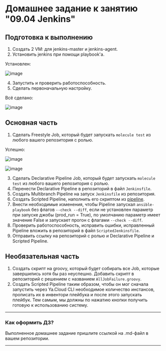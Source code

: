 # Домашнее задание к занятию "09.04 Jenkins"

## Подготовка к выполнению

1. Создать 2 VM: для jenkins-master и jenkins-agent.
2. Установить jenkins при помощи playbook'a.

Установлен:

![image](https://user-images.githubusercontent.com/92969676/172392815-ec5d729a-c4d1-46e4-92ea-abfeb3c2e6c5.png)

4. Запустить и проверить работоспособность.
5. Сделать первоначальную настройку.

Всё сделано:

![image](https://user-images.githubusercontent.com/92969676/172393315-710443b0-0cea-498f-bef8-aa1f95353f27.png)


## Основная часть

1. Сделать Freestyle Job, который будет запускать `molecule test` из любого вашего репозитория с ролью.

Успешно:

![image](https://user-images.githubusercontent.com/92969676/172453249-34fd5205-2475-4aa3-97e8-ad83a2219153.png)

![image](https://user-images.githubusercontent.com/92969676/172453106-a2a26af7-a3a4-471c-948a-b8169cee536e.png)

3. Сделать Declarative Pipeline Job, который будет запускать `molecule test` из любого вашего репозитория с ролью.
4. Перенести Declarative Pipeline в репозиторий в файл `Jenkinsfile`.
5. Создать Multibranch Pipeline на запуск `Jenkinsfile` из репозитория.
6. Создать Scripted Pipeline, наполнить его скриптом из [pipeline](./pipeline).
7. Внести необходимые изменения, чтобы Pipeline запускал `ansible-playbook` без флагов `--check --diff`, если не установлен параметр при запуске джобы (prod_run = True), по умолчанию параметр имеет значение False и запускает прогон с флагами `--check --diff`.
8. Проверить работоспособность, исправить ошибки, исправленный Pipeline вложить в репозиторий в файл `ScriptedJenkinsfile`.
9. Отправить ссылку на репозиторий с ролью и Declarative Pipeline и Scripted Pipeline.

## Необязательная часть

1. Создать скрипт на groovy, который будет собирать все Job, которые завершились хотя бы раз неуспешно. Добавить скрипт в репозиторий с решением с названием `AllJobFailure.groovy`.
2. Создать Scripted Pipeline таким образом, чтобы он мог сначала запустить через Ya.Cloud CLI необходимое количество инстансов, прописать их в инвентори плейбука и после этого запускать плейбук. Тем самым, мы должны по нажатию кнопки получить готовую к использованию систему.

---

### Как оформить ДЗ?

Выполненное домашнее задание пришлите ссылкой на .md-файл в вашем репозитории.

---
